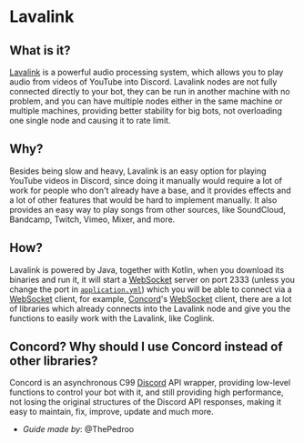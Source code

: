 # Lavalink

## What is it?

[Lavalink](https://github.com/freyacodes/Lavalink) is a powerful audio processing system, which allows you to play audio from videos of YouTube into Discord. Lavalink nodes are not fully connected directly to your bot, they can be run in another machine with no problem, and you can have multiple nodes either in the same machine or multiple machines, providing better stability for big bots, not overloading one single node and causing it to rate limit.

## Why?

Besides being slow and heavy, Lavalink is an easy option for playing YouTube videos in Discord, since doing it manually would require a lot of work for people who don't already have a base, and it provides effects and a lot of other features that would be hard to implement manually. It also provides an easy way to play songs from other sources, like SoundCloud, Bandcamp, Twitch, Vimeo, Mixer, and more.

## How?

Lavalink is powered by Java, together with Kotlin, when you download its binaries and run it, it will start a [WebSocket](https://developer.mozilla.org/en-US/docs/Web/API/WebSockets_API) server on port 2333 (unless you change the port in [`application.yml`](https://github.com/freyacodes/Lavalink/blob/master/LavalinkServer/application.yml.example)) which you will be able to connect via a [WebSocket](https://developer.mozilla.org/en-US/docs/Web/API/WebSockets_API) client, for example, [Concord](https://github.com/Cogmasters/concord)'s [WebSocket](https://developer.mozilla.org/en-US/docs/Web/API/WebSockets_API) client, there are a lot of libraries which already connects into the Lavalink node and give you the functions to easily work with the Lavalink, like Coglink.

## Concord? Why should I use Concord instead of other libraries?

Concord is an asynchronous C99 [Discord](https://discord.com) API wrapper, providing low-level functions to control your bot with it, and still providing high performance, not losing the original structures of the Discord API responses, making it easy to maintain, fix, improve, update and much more.

* *Guide made by*: @ThePedroo
